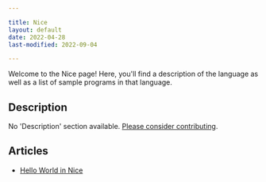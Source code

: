 ```yaml
---

title: Nice
layout: default
date: 2022-04-28
last-modified: 2022-09-04

---
```


Welcome to the Nice page! Here, you'll find a description of the language as well as a list of sample programs in that language.

## Description

No 'Description' section available. [Please consider contributing](https://github.com/TheRenegadeCoder/sample-programs-website).

## Articles

- [Hello World in Nice](https://sampleprograms.io/projects/hello-world/nice)